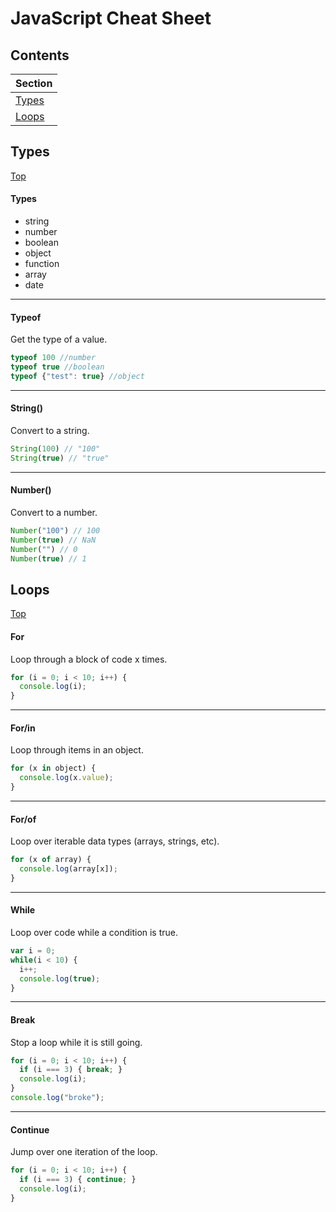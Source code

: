 # JavaScript Cheat Sheet

## Contents
| Section |
|---|
| [Types](#types) |
|[Loops](#loops)|

## Types
[Top](#contents)

#### Types  
- string
- number
- boolean
- object
- function
- array
- date
---
#### Typeof  
Get the type of a value.
```javascript
typeof 100 //number
typeof true //boolean
typeof {"test": true} //object
```
---
#### String()  
Convert to a string.
```javascript
String(100) // "100"
String(true) // "true"
```
---
#### Number()  
Convert to a number.
```javascript
Number("100") // 100
Number(true) // NaN
Number("") // 0
Number(true) // 1
```

## Loops
[Top](#contents)

#### For  
Loop through a block of code x times.
```javascript
for (i = 0; i < 10; i++) {
  console.log(i);
}
```
---
#### For/in  
Loop through items in an object.
```javascript
for (x in object) {
  console.log(x.value);
}
```
---
#### For/of  
Loop over iterable data types (arrays, strings, etc).
```javascript
for (x of array) {
  console.log(array[x]);
}
```
---
#### While
Loop over code while a condition is true.
```javascript
var i = 0;
while(i < 10) {
  i++;
  console.log(true);
}
```
---
#### Break  
Stop a loop while it is still going.
```javascript
for (i = 0; i < 10; i++) {
  if (i === 3) { break; }
  console.log(i);
}
console.log("broke");
```
---
#### Continue  
Jump over one iteration of the loop.
```javascript
for (i = 0; i < 10; i++) {
  if (i === 3) { continue; }
  console.log(i);
}
```
